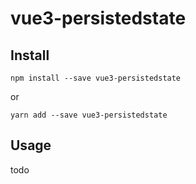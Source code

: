 # vue3-persistedstate

## Install
```
npm install --save vue3-persistedstate
```
or
```
yarn add --save vue3-persistedstate
```

## Usage

todo
